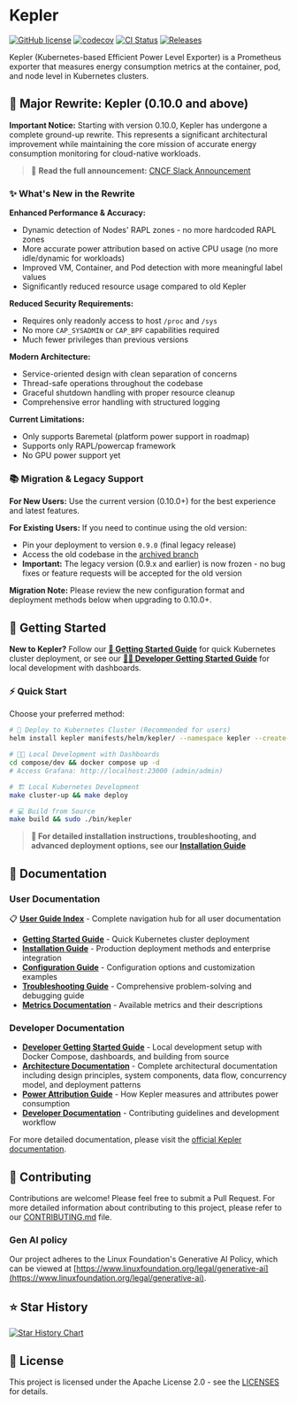 # Kepler

[![GitHub license](https://img.shields.io/badge/License-Apache%202.0%20%7C%20GPL%202.0%20%7C%20BSD%202-blue.svg)](https://github.com/sustainable-computing-io/kepler/blob/main/LICENSES) [![codecov](https://codecov.io/gh/sustainable-computing-io/kepler/branch/main/graph/badge.svg?token=K9BDX9M86E)](https://codecov.io/gh/sustainable-computing-io/kepler/tree/main) [![CI Status](https://github.com/sustainable-computing-io/kepler/actions/workflows/push.yaml/badge.svg?branch=main)](https://github.com/sustainable-computing-io/kepler/actions/workflows/push.yaml) [![Releases](https://img.shields.io/github/v/tag/sustainable-computing-io/kepler)](https://github.com/sustainable-computing-io/kepler/releases)

Kepler (Kubernetes-based Efficient Power Level Exporter) is a Prometheus exporter that measures energy consumption metrics at the container, pod, and node level in Kubernetes clusters.

## 🚀 Major Rewrite: Kepler (0.10.0 and above)

**Important Notice:** Starting with version 0.10.0, Kepler has undergone a complete ground-up rewrite.
This represents a significant architectural improvement while maintaining the core mission of
accurate energy consumption monitoring for cloud-native workloads.

> 📢 **Read the full announcement:** [CNCF Slack Announcement](https://cloud-native.slack.com/archives/C05QK3KN3HT/p1752049660866519)

### ✨ What's New in the Rewrite

**Enhanced Performance & Accuracy:**

- Dynamic detection of Nodes' RAPL zones - no more hardcoded RAPL zones
- More accurate power attribution based on active CPU usage (no more idle/dynamic for workloads)
- Improved VM, Container, and Pod detection with more meaningful label values
- Significantly reduced resource usage compared to old Kepler

**Reduced Security Requirements:**

- Requires only readonly access to host `/proc` and `/sys`
- No more `CAP_SYSADMIN` or `CAP_BPF` capabilities required
- Much fewer privileges than previous versions

**Modern Architecture:**

- Service-oriented design with clean separation of concerns
- Thread-safe operations throughout the codebase
- Graceful shutdown handling with proper resource cleanup
- Comprehensive error handling with structured logging

**Current Limitations:**

- Only supports Baremetal (platform power support in roadmap)
- Supports only RAPL/powercap framework
- No GPU power support yet

### 📚 Migration & Legacy Support

**For New Users:** Use the current version (0.10.0+) for the best experience and latest features.

**For Existing Users:** If you need to continue using the old version:

- Pin your deployment to version `0.9.0` (final legacy release)
- Access the old codebase in the [archived branch](https://github.com/sustainable-computing-io/kepler/tree/archived)
- **Important:** The legacy version (0.9.x and earlier) is now frozen - no bug fixes or feature requests will be accepted for the old version

**Migration Note:** Please review the new configuration format and deployment methods below when upgrading to 0.10.0+.

## 🚀 Getting Started

**New to Kepler?** Follow our [**📖 Getting Started Guide**](docs/user/getting-started.md) for quick Kubernetes cluster deployment, or see our [**🧑‍💻 Developer Getting Started Guide**](docs/developer/getting-started.md) for local development with dashboards.

### ⚡ Quick Start

Choose your preferred method:

```bash
# 🎯 Deploy to Kubernetes Cluster (Recommended for users)
helm install kepler manifests/helm/kepler/ --namespace kepler --create-namespace

# 🧑‍💻 Local Development with Dashboards
cd compose/dev && docker compose up -d
# Access Grafana: http://localhost:23000 (admin/admin)

# 🏗️ Local Kubernetes Development
make cluster-up && make deploy

# 💻 Build from Source
make build && sudo ./bin/kepler
```

> **📖 For detailed installation instructions, troubleshooting, and advanced deployment options, see our [Installation Guide](docs/user/installation.md)**

## 📖 Documentation

### User Documentation

📋 **[User Guide Index](docs/user/README.md)** - Complete navigation hub for all user documentation

- **[Getting Started Guide](docs/user/getting-started.md)** - Quick Kubernetes cluster deployment
- **[Installation Guide](docs/user/installation.md)** - Production deployment methods and enterprise integration
- **[Configuration Guide](docs/user/configuration.md)** - Configuration options and customization examples
- **[Troubleshooting Guide](docs/user/troubleshooting.md)** - Comprehensive problem-solving and debugging guide
- **[Metrics Documentation](docs/user/metrics.md)** - Available metrics and their descriptions

### Developer Documentation

- **[Developer Getting Started Guide](docs/developer/getting-started.md)** - Local development setup with Docker Compose, dashboards, and building from source
- **[Architecture Documentation](docs/developer/design/architecture/)** - Complete architectural documentation including design principles, system components, data flow, concurrency model, and deployment patterns
- **[Power Attribution Guide](docs/developer/power-attribution-guide.md)** - How Kepler measures and attributes power consumption
- **[Developer Documentation](docs/developer/)** - Contributing guidelines and development workflow

For more detailed documentation, please visit the [official Kepler documentation](https://sustainable-computing.io/kepler/).

## 🤝 Contributing

Contributions are welcome! Please feel free to submit a Pull Request. For more detailed information about contributing to this project, please refer to our [CONTRIBUTING.md](CONTRIBUTING.md) file.

### Gen AI policy

Our project adheres to the Linux Foundation's Generative AI Policy, which can be viewed at [https://www.linuxfoundation.org/legal/generative-ai](https://www.linuxfoundation.org/legal/generative-ai).

## ⭐ Star History

[![Star History Chart](https://api.star-history.com/svg?repos=sustainable-computing-io/kepler&type=Date)](https://www.star-history.com/#sustainable-computing-io/kepler&Date)

## 📝 License

This project is licensed under the Apache License 2.0 - see the [LICENSES](LICENSES) for details.

